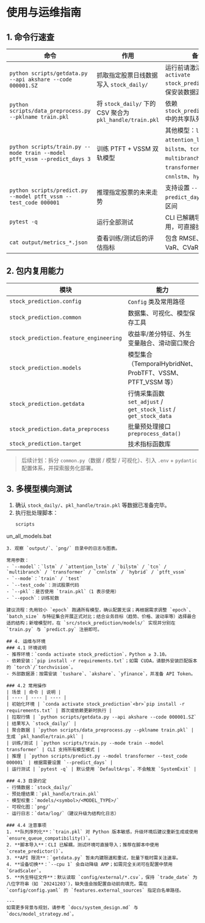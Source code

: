 # 使用与运维指南

## 1. 命令行速查
| 命令 | 作用 | 备注 |
| ---- | ---- | -------- |
| `python scripts/getdata.py --api akshare --code 000001.SZ` | 抓取指定股票日线数据写入 `stock_daily/` | 运行前请激活 `conda activate stock_prediction` 并确保安装数据源依赖 |
| `python scripts/data_preprocess.py --pklname train.pkl` | 将 `stock_daily/` 下的 CSV 聚合为 `pkl_handle/train.pkl` | 依赖 `stock_prediction.init` 中的共享队列与 `dill` |
| `python scripts/train.py --mode train --model ptft_vssm --predict_days 3` | 训练 PTFT + VSSM 双轨模型 | 其他模型：`lstm`、`attention_lstm`、`bilstm`、`tcn`、`multibranch`、`transformer`、`cnnlstm`、`hybrid` |
| `python scripts/predict.py --model ptft_vssm --test_code 000001` | 推理指定股票的未来走势 | 支持设置 `--predict_days` 输出多日区间 |
| `pytest -q` | 运行全部测试 | CLI 已解耦导入副作用，可直接执行 |
| `cat output/metrics_*.json` | 查看训练/测试后的评估指标 | 包含 RMSE、MAPE、VaR、CVaR 等 |

## 2. 包内复用能力
| 模块 | 能力 | 使用方式 |
| ---- | ---- | ---- |
| `stock_prediction.config` | `Config` 类及常用路径 | `from stock_prediction.config import config, train_pkl_path` |
| `stock_prediction.common` | 数据集、可视化、模型保存工具 | 导入前确保 `init.py` 已初始化全局状态 |
| `stock_prediction.feature_engineering` | 收益率/差分特征、外生变量融合、滑动窗口聚合 | `FeatureEngineer(AppConfig.from_env_and_yaml(...).features)` |
| `stock_prediction.models` | 模型集合（TemporalHybridNet、ProbTFT、VSSM、PTFT_VSSM 等） | `from stock_prediction.models import PTFTVSSMEnsemble` |
| `stock_prediction.getdata` | 行情采集函数 `set_adjust` / `get_stock_list` / `get_stock_data` | 可按需组合 |
| `stock_prediction.data_preprocess` | 批量预处理接口 `preprocess_data()` | 生成新的序列化队列 |
| `stock_prediction.target` | 技术指标函数库 | 可直接用于特征工程 |

> 后续计划：拆分 `common.py`（数据 / 模型 / 可视化）、引入 `.env` + `pydantic` 配置体系，并探索服务化部署。

## 3. 多模型横向测试
1. 确认 `stock_daily/`、`pkl_handle/train.pkl` 等数据已准备完毕。
2. 执行批处理脚本：
   ```bat
   scripts
un_all_models.bat
   ```
3. 观察 `output/`、`png/` 目录中的日志与图表。

常用参数：
- `--model`：`lstm` / `attention_lstm` / `bilstm` / `tcn` / `multibranch` / `transformer` / `cnnlstm` / `hybrid` / `ptft_vssm`
- `--mode`：`train` / `test`
- `--test_code`：测试股票代码
- `--pkl`：是否使用 `train.pkl`（1 表示使用）
- `--epoch`：训练轮数

建议流程：先用较小 `epoch` 跑通所有模型，确认配置无误；再根据需求调整 `epoch`、`batch_size` 与特征集合开展正式对比；结合业务目标（趋势、价格、波动率等）选择最合适的结构；新增模型时，在 `src/stock_prediction/models/` 实现并分别在 `train.py` 与 `predict.py` 注册即可。

## 4. 运维与环境
### 4.1 环境说明
- 推荐环境：`conda activate stock_prediction`，Python ≥ 3.10。
- 依赖安装：`pip install -r requirements.txt`；如需 CUDA，请额外安装匹配版本的 `torch`/`torchvision`。
- 外部数据源：按需安装 `tushare`、`akshare`、`yfinance`，并准备 API Token。

### 4.2 常用操作
| 场景 | 命令 | 说明 |
| ---- | ---- | ---- |
| 初始化环境 | `conda activate stock_prediction`<br>`pip install -r requirements.txt` | 首次或依赖更新时执行 |
| 拉取行情 | `python scripts/getdata.py --api akshare --code 000001.SZ` | 结果写入 `stock_daily/` |
| 聚合数据 | `python scripts/data_preprocess.py --pklname train.pkl` | 生成 `pkl_handle/train.pkl` |
| 训练/测试 | `python scripts/train.py --mode train --model transformer` | CLI 支持所有模型模式 |
| 推理 | `python scripts/predict.py --model transformer --test_code 000001` | 根据需要设置 `--predict_days` |
| 运行测试 | `pytest -q` | 默认使用 `DefaultArgs`，不会触发 `SystemExit` |

### 4.3 目录约定
- 行情数据：`stock_daily/`
- 预处理结果：`pkl_handle/train.pkl`
- 模型权重：`models/<symbol>/<MODEL_TYPE>/`
- 可视化图：`png/`
- 运行日志：`data/log/`（建议升级为结构化日志）

### 4.4 注意事项
1. **队列序列化**：`train.pkl` 对 Python 版本敏感，升级环境后建议重新生成或使用 `ensure_queue_compatibility()`。
2. **脚本导入**：CLI 已解耦，测试环境可直接导入；推荐在脚本中使用 `create_predictor()`。
3. **API 限流**：`getdata.py` 暂未内建限速和重试，批量下载时需关注速率。
4. **设备切换**：`--cpu 1` 会自动降级 AMP；如需完全关闭可在配置中禁用 `GradScaler`。
5. **外生特征文件**：默认读取 `config/external/*.csv`，保持 `trade_date` 为八位字符串（如 `20241203`），缺失值会按配置自动前向填充。需在 `config/config.yaml` 的 `features.external_sources` 指定白名单路径。

---
如需更多背景与规划，请参考 `docs/system_design.md` 与 `docs/model_strategy.md`。
